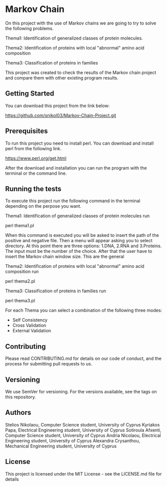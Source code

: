 # Markov Chain

On this project with the use of Markov chains we are going to try to solve the following problems.

Thema1: Identification of generalized classes of protein molecules.

Thema2: Identification of proteins with local "abnormal" amino acid composition

Thema3: Classification of proteins in families

This project was created to check the results of the Markov chain project and compare them with other existing program results.

## Getting Started

You can download this project from the link below:

https://github.com/snikol03/Markov-Chain-Project.git

## Prerequisites

To run this project you need to install perl. You can download and install perl from the following link.

https://www.perl.org/get.html

After the download and installation you can run the program with the terminal or the command line.

## Running the tests

To execute this project run the following command in the terminal depending on the perpose you want.

Thema1: Identification of generalized classes of protein molecules run

perl thema1.pl

When this command is executed you will be asked to insert the path of the positive and negative file. Then a menu will appear asking you to select directory. At this point there are three options: 1.DNA, 2.RNA and 3.Proteins. The input must be the number of the choice. After that the user have to insert the Markov chain window size. This are the general

Thema2: Identification of proteins with local "abnormal" amino acid
composition run

perl thema2.pl

Thema3: Classification of proteins in families run

perl thema3.pl


For each Thema you can select a combination of the following three modes: 
 - Self Consistency
 - Cross Validation
 - External Validation


## Contributing

Please read CONTRIBUTING.md for details on our code of conduct, and the process for submitting pull requests to us.

## Versioning

We use SemVer for versioning. For the versions available, see the tags on this repository.

## Authors

Stelios Nikolaou, Computer Science student, University of Cyprus
Kyriakos Papa, Electrical Engineering student, University of Cyprus
Sotiroula Afxenti, Computer Science student, University of Cyprus
Andria Nicolaou, Electrical Engineering student, University of Cyprus
Alexandra Crysanthou, Mechanical Engineering student, University of Cyprus

## License

This project is licensed under the MIT License - see the LICENSE.md file for details
